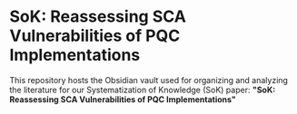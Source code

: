 # SoK: Reassessing SCA Vulnerabilities of PQC Implementations

This repository hosts the Obsidian vault used for organizing and analyzing the literature for our Systematization of Knowledge (SoK) paper: **"SoK: Reassessing SCA Vulnerabilities of PQC Implementations"**